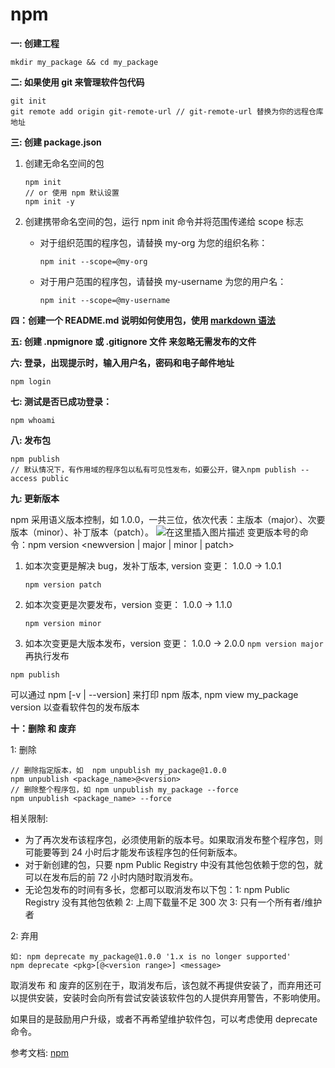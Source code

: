 # npm

**一: 创建工程**

```
mkdir my_package && cd my_package
```

**二: 如果使用 git 来管理软件包代码**

```
git init
git remote add origin git-remote-url // git-remote-url 替换为你的远程仓库地址
```

**三: 创建 package.json**

1.  创建无命名空间的包

    ```
    npm init
    // or 使用 npm 默认设置
    npm init -y
    ```

2.  创建携带命名空间的包，运行 npm init 命令并将范围传递给 scope 标志
    - 对于组织范围的程序包，请替换 my-org 为您的组织名称：
      ```
      npm init --scope=@my-org
      ```
    - 对于用户范围的程序包，请替换 my-username 为您的用户名：
      ```
      npm init --scope=@my-username
      ```

**四：创建一个 README.md 说明如何使用包，使用 [markdown 语法](https://guides.github.com/features/mastering-markdown/#what)**

**五: 创建 .npmignore 或 .gitignore 文件 来忽略无需发布的文件**

**六: 登录，出现提示时，输入用户名，密码和电子邮件地址**

```
npm login
```

**七: 测试是否已成功登录：**

```
npm whoami
```

**八: 发布包**

```
npm publish
// 默认情况下，有作用域的程序包以私有可见性发布，如要公开，键入npm publish --access public
```

**九: 更新版本**

npm 采用语义版本控制，如 1.0.0，一共三位，依次代表：主版本（major）、次要版本（minor）、补丁版本（patch）。
![在这里插入图片描述](https://img-blog.csdnimg.cn/20210403135735729.png?x-oss-process=image/watermark,type_ZmFuZ3poZW5naGVpdGk,shadow_10,text_aHR0cHM6Ly9ibG9nLmNzZG4ubmV0L3dlaXhpbl80NDY5MTc3NQ==,size_16,color_FFFFFF,t_70)
变更版本号的命令：npm version <newversion | major | minor | patch>

1.  如本次变更是解决 bug，发补丁版本, version 变更： 1.0.0 -> 1.0.1
    ```
    npm version patch
    ```
2.  如本次变更是次要发布，version 变更： 1.0.0 -> 1.1.0
    ```
    npm version minor
    ```
3.  如本次变更是大版本发布，version 变更： 1.0.0 -> 2.0.0
    ` npm version major `
    再执行发布

```
npm publish
```

可以通过 npm [-v | --version] 来打印 npm 版本, npm view my_package version 以查看软件包的发布版本

**十：删除 和 废弃**

1: 删除

```
// 删除指定版本，如  npm unpublish my_package@1.0.0
npm unpublish <package_name>@<version>
// 删除整个程序包，如 npm unpublish my_package --force
npm unpublish <package_name> --force
```

相关限制:

- 为了再次发布该程序包，必须使用新的版本号。如果取消发布整个程序包，则可能要等到 24 小时后才能发布该程序包的任何新版本。
- 对于新创建的包，只要 npm Public Registry 中没有其他包依赖于您的包，就可以在发布后的前 72 小时内随时取消发布。
- 无论包发布的时间有多长，您都可以取消发布以下包：1: npm Public Registry 没有其他包依赖 2: 上周下载量不足 300 次 3: 只有一个所有者/维护者

2: 弃用

```
如: npm deprecate my_package@1.0.0 '1.x is no longer supported'
npm deprecate <pkg>[@<version range>] <message>
```

取消发布 和 废弃的区别在于，取消发布后，该包就不再提供安装了，而弃用还可以提供安装，安装时会向所有尝试安装该软件包的人提供弃用警告，不影响使用。

如果目的是鼓励用户升级，或者不再希望维护软件包，可以考虑使用 deprecate 命令。

参考文档:
[npm](https://docs.npmjs.com/creating-a-new-npm-user-account)
